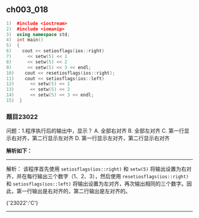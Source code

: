 ## ch003_018
``` c++
1)  #include <iostream>
2)  #include <iomanip>
3)  using namespace std;
4)  int main()
5)  {
6)    cout << setiosflags(ios::right)
7)      << setw(5) << 1
8)      << setw(5) << 2
9)      << setw(5) << 3 << endl;
10)    cout << resetiosflags(ios::right);
11)    cout << setiosflags(ios::left)
12)      << setw(5) << 1
13)      << setw(5) << 2
14)      << setw(5) << 3 << endl;
15)  }

```
### 题目23022
问题：1.程序执行后的输出中，显示？
A.  全部右对齐
B.  全部左对齐
C.  第一行显示右对齐，第二行显示左对齐
D.  第一行显示左对齐，第二行显示右对齐


**解析如下：**

------

解析：
该程序首先使用 `setiosflags(ios::right)` 和 `setw(5)` 将输出设置为右对齐，并在每行输出三个数字（1、2、3），然后使用 `resetiosflags(ios::right)` 和 `setiosflags(ios::left)` 将输出设置为左对齐，再次输出相同的三个数字。因此，第一行输出是右对齐的，第二行输出是左对齐的。

{'23022':'C'}

------

